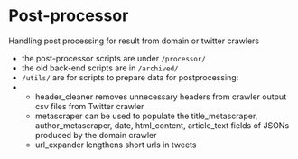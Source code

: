 # Post-processor
Handling post processing for result from domain or twitter crawlers
- the post-processor scripts are under `/processor/`
- the old back-end scripts are in `/archived/`
- `/utils/` are for scripts to prepare data for postprocessing:
- - header_cleaner removes unnecessary headers from crawler output csv files from Twitter crawler
  - metascraper can be used to populate the title_metascraper, author_metascraper, date, html_content, article_text fields of JSONs produced by the domain crawler
  - url_expander lengthens short urls in tweets  

